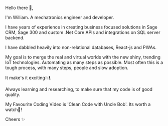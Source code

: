Hello there 👋, 

I'm William. A mechatronics engineer and developer.

I have years of experience in creating business focused solutions in Sage CRM, Sage 300
and custom .Net Core APIs and integrations on SQL server backend.

I have dabbled heavily into non-relational databases, React-js and PWAs.

My goal is to merge the real and virtual worlds with the new shiny, trending IoT technologies.
Automating as many steps as possible. 
Most often this is a tough process, with many steps, people and slow adoption.

It make's it exciting:boom::exclamation:.

Always learning and researching, to make sure that my code is of good quality.

My Favourite Coding Video is 'Clean Code with Uncle Bob'. Its worth a watch👀!
 
Cheers
✨
